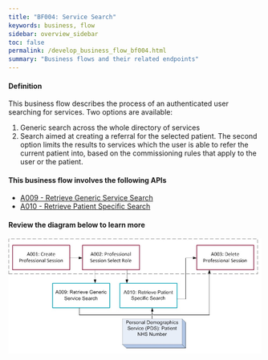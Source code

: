 ```yaml
---
title: "BF004: Service Search"
keywords: business, flow
sidebar: overview_sidebar
toc: false
permalink: /develop_business_flow_bf004.html
summary: "Business flows and their related endpoints"
---
```


#### Definition

This business flow describes the process of an authenticated user searching for services. Two options are available:

1. Generic search across the whole directory of services
2. Search aimed at creating a referral for the selected patient.
The second option limits the results to services which the user is able to refer the current patient into, based on the commissioning rules that apply to the user or the patient.

#### This business flow involves the following APIs

* [A009 - Retrieve Generic Service Search](explore_endpoint_a009.html)
* [A010 - Retrieve Patient Specific Search](explore_endpoint_a010.html)

#### Review the diagram below to learn more

![BF004: Service Search](images/develop/BF004-ServiceSearch.jpg)
